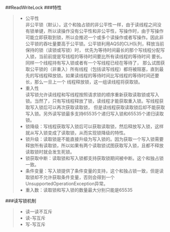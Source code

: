 ##ReadWriteLock
###特性
> * 公平性<br>
    非公平锁（默认）。这个和独占锁的非公平性一样，由于读线程之间没有锁单键，所以读操作没有公平性和非公平性，写操作时，由于写操作  
    可能立即获取到锁，所以会推迟一个或多个读操作或者写操作。因此非公平锁的吞吐量要高于公平锁。公平锁利用AQS的CLH队列，释放当前保持的锁（读锁或写锁）时，
    优先为等待时间最长的那个写线程分配写入锁，当前前提是写线程的等待时间要比所有读线程的等待时间 要长。同样一个线程持有写入锁或者有一个写线程已经在等待了，
    那么试图获取公平锁的（非重入）所有线程（包括读写线程）都将被阻塞，直到最先的写线程释放锁。如果读线程的等待时间比写线程的等待时间还要长，那么一旦上一个
    线程释放锁，这一组读线程将获取锁。
> * 重入性<br>
    读写锁允许读线程和写线程按照请求锁的顺序重新获取读取锁或写入锁。当然了，只有写线程释放了锁，读线程才能获取重入锁。写线程获取写入锁后可以再次获取读取锁，
    但是读线程获取读取锁后却不能获取写入锁。另外读写锁最多支持65535个递归写入锁和65535个递归读取锁。
> * 锁降级：写线程获取写入锁后可以获取读取锁，然后释放写入锁，这样就从写入锁变成了读取锁，从而实现锁降级的特性。
> * 锁升级：读取锁是不能直接升级为写入锁的。因为获取一个写入锁需要释放所有读取锁，所以如果有两个读取锁试图获取写入锁，且都不释放读取锁时就会发生死锁。
> * 锁获取中断：读取锁和写入锁都支持获取锁期间被中断。这个和独占锁一致。
> * 条件变量：写入锁提供了条件变量的支持，这个和独占锁一致，但是读取锁却不允许获取条件变量，否则会得到一个UnsupportedOperationException异常。
> * 重入数：读取锁和写入锁的数量最大分别只能是65535

###读写锁机制
> * 读一读不互斥
> * 读-写互斥
> * 写-写互斥